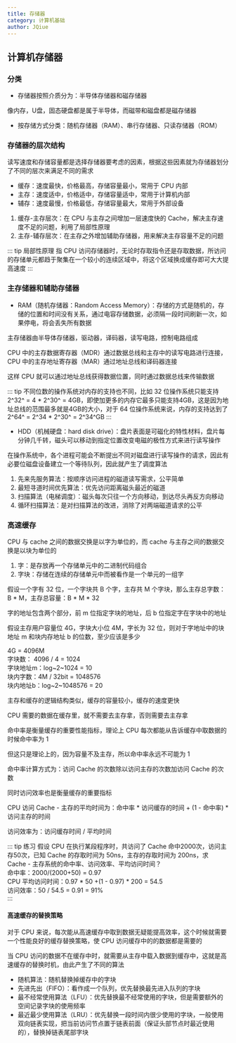 ```yaml
---
title: 存储器
category: 计算机基础
author: JQiue
---
```


## 计算机存储器

### 分类

+ 存储器按照介质分为：半导体存储器和磁存储器

像内存，U盘，固态硬盘都是属于半导体，而磁带和磁盘都是磁存储器

+ 按存储方式分类：随机存储器（RAM）、串行存储器、只读存储器（ROM）

### 存储器的层次结构

读写速度和存储容量都是选择存储器要考虑的因素，根据这些因素就为存储器划分了不同的层次来满足不同的需求

+ 缓存：速度最快，价格最高，存储容量最小，常用于 CPU 内部
+ 主存：速度适中，价格适中，存储容量适中，常用于计算机内部
+ 辅存：速度最慢，价格最低，存储容量最大，常用于外部设备

1. 缓存-主存层次：在 CPU 与主存之间增加一层速度快的 Cache，解决主存速度不足的问题，利用了局部性原理
2. 主存-辅存层次：在主存之外增加辅助存储器，用来解决主存容量不足的问题

::: tip 局部性原理
指 CPU 访问存储器时，无论时存取指令还是存取数据，所访问的存储单元都趋于聚集在一个较小的连续区域中，将这个区域换成缓存即可大大提高速度
:::

### 主存储器和辅助存储器

+ RAM（随机存储器：Random Access Memory）：存储的方式是随机的，存储的位置和时间没有关系，通过电容存储数据，必须隔一段时间刷新一次，如果停电，将会丢失所有数据

主存储器由半导体存储器，驱动器，译码器，读写电路，控制电路组成

CPU 中的主存数据寄存器（MDR）通过数据总线和主存中的读写电路进行连接，CPU 中的主存地址寄存器（MAR）通过地址总线和译码器连接

这样 CPU 就可以通过地址总线获得数据位置，同时通过数据总线来传输数据

::: tip
不同位数的操作系统对内存的支持也不同，比如 32 位操作系统只能支持 2^32^ = 4 * 2^30^ = 4GB，即使加更多的内存它最多只能支持4GB，这是因为地址总线的范围最多就是4GB的大小，对于 64 位操作系统来说，内存的支持达到了 2^64^ = 2^34 \* 2^30^ = 2^34^GB
:::

+ HDD（机械硬盘：hard disk drive）：盘片表面是可磁化的特性材料，盘片每分钟几千转，磁头可以移动到指定位置改变电磁的极性方式来进行读写操作

在操作系统中，各个进程可能会不断提出不同对磁盘进行读写操作的请求，因此有必要位磁盘设备建立一个等待队列，因此就产生了调度算法

1. 先来先服务算法：按顺序访问进程的磁道读写需求，公平简单
2. 最短寻道时间优先算法：优先访问距离磁头最近的磁道
3. 扫描算法（电梯调度）：磁头每次只往一个方向移动，到达尽头再反方向移动
4. 循环扫描算法：是对扫描算法的改进，消除了对两端磁道请求的公平

### 高速缓存

CPU 与 cache 之间的数据交换是以字为单位的，而 cache 与主存之间的数据交换是以块为单位的

1. 字：是存放再一个存储单元中的二进制代码组合
2. 字块：存储在连续的存储单元中而被看作是一个单元的一组字

假设一个字有 32 位，一个字块共 B 个字，主存共 M 个字块，那么主存总字数：B \* M，主存总容量：B \* M \* 32

字的地址包含两个部分，前 m 位指定字块的地址，后 b 位指定字在字块中的地址

假设主存用户容量位 4G，字块大小位 4M，字长为 32 位，则对于字地址中的块地址 m 和块内存地址 b 的位数，至少应该是多少

4G = 4096M  
字块数： 4096 / 4 = 1024  
字块地址m：log~2~1024 = 10  
块内字数：4M / 32bit = 1048576  
块内地址b：log~2~1048576 = 20

主存和缓存的逻辑结构类似，缓存的容量较小，缓存的速度更快

CPU 需要的数据在缓存里，就不需要去主存拿，否则需要去主存拿

命中率是衡量缓存的重要性能指标，理论上 CPU 每次都能从告诉缓存中取数据的时候命中率为 1

但这只是理论上的，因为容量不及主存，所以命中率永远不可能为 1

命中率计算方式为：访问 Cache 的次数除以访问主存的次数加访问 Cache 的次数

同时访问效率也是衡量缓存的重要指标

CPU 访问 Cache - 主存的平均时间为：命中率 \* 访问缓存的时间 + (1 - 命中率) \* 访问主存的时间

访问效率为：访问缓存时间 / 平均时间

::: tip 练习
假设 CPU 在执行某段程序时，共访问了 Cache 命中2000次，访问主存50次，已知 Cache 的存取时间为 50ns，主存的存取时间为 200ns，求 Cache - 主存系统的命中率、访问效率、平均访问时间？  
命中率：2000/(2000+50) = 0.97  
CPU 平均访问时间：0.97 \* 50 +(1 - 0.97) \* 200 = 54.5  
访问效率：50 / 54.5 = 0.91 = 91%  
:::

#### 高速缓存的替换策略

对于 CPU 来说，每次能从高速缓存中取到数据无疑能提高效率，这个时候就需要一个性能良好的缓存替换策略，使 CPU 访问缓存中的的数据都是需要的

当 CPU 访问的数据不在缓存中时，就需要从主存中载入数据到缓存中，这就是高速缓存的替换时机，由此产生了不同的算法

+ 随机算法：随机替换掉缓存中的字块
+ 先进先出（FIFO）：看作成一个队列，优先替换最先进入队列的字块
+ 最不经常使用算法（LFU）：优先替换最不经常使用的字块，但是需要额外的空间记录字块的使用频率
+ 最近最少使用算法（LRU）：优先替换一段时间内很少使用的字块，一般使用双向链表实现，把当前访问节点置于链表前面（保证头部节点时最近使用的），替换掉链表尾部字块
